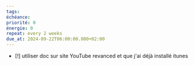 ```yaml
---
tags:
échéance: 
priorité: 0
énergie: 0
repeat: every 2 weeks
due_at: 2024-09-22T06:00:00.000+02:00
---
```


- [!] utiliser doc sur site YouTube revanced  et que j'ai déjà installé itunes